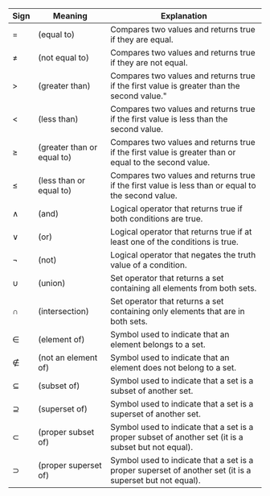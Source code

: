 
|Sign|Meaning|Explanation|
|------------|-------------|-------------------|
|=|(equal to)|Compares two values and returns true if they are equal.|
|$\neq$|(not equal to)|Compares two values and returns true if they are not equal.|
|>|(greater than)|Compares two values and returns true if the first value is greater than the second value."|
|<|(less than)|Compares two values and returns true if the first value is less than the second value.|
|$\geq$|(greater than or equal to)|Compares two values and returns true if the first value is greater than or equal to the second value.|
|$\leq$|(less than or equal to)|Compares two values and returns true if the first value is less than or equal to the second value.|
|$\wedge$|(and)|Logical operator that returns true if both conditions are true.|
|$\vee$|(or)|Logical operator that returns true if at least one of the conditions is true.|
|$\neg$|(not)|Logical operator that negates the truth value of a condition.|
|$\cup$|(union)|Set operator that returns a set containing all elements from both sets.|
|$\cap$|(intersection)|Set operator that returns a set containing only elements that are in both sets.|
|$\in$|(element of)|Symbol used to indicate that an element belongs to a set.|
|$\notin$|(not an element of)|Symbol used to indicate that an element does not belong to a set.|
|$\subseteq$|(subset of)|Symbol used to indicate that a set is a subset of another set.|
|$\supseteq$|(superset of)|Symbol used to indicate that a set is a superset of another set.|
|$\subset$|(proper subset of)|Symbol used to indicate that a set is a proper subset of another set (it is a subset but not equal).|
|$\supset$|(proper superset of)|Symbol used to indicate that a set is a proper superset of another set (it is a superset but not equal).|
